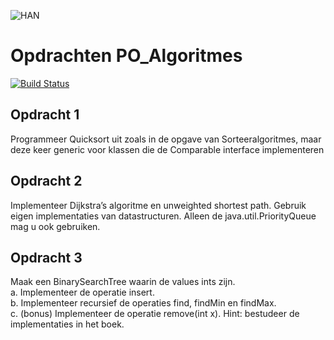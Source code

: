 ![HAN](https://upload.wikimedia.org/wikipedia/commons/e/eb/HAN-merkteken-descriptor.png)

# Opdrachten PO_Algoritmes

[![Build Status](https://travis-ci.com/nickhartjes/ASD-ADPP.svg?token=o31qJmVgceouJCVa8sSz&branch=master)](https://travis-ci.com/nickhartjes/ASD-ADPP)

## Opdracht 1      
Programmeer Quicksort uit zoals in de opgave van Sorteeralgoritmes, maar deze keer generic voor klassen die de Comparable<T> interface implementeren

## Opdracht 2   
Implementeer Dijkstra’s algoritme en unweighted shortest path. Gebruik eigen implementaties van datastructuren. Alleen de java.util.PriorityQueue mag u ook gebruiken.

## Opdracht 3   
Maak een BinarySearchTree waarin de values ints zijn.  
a.	Implementeer de operatie insert.   
b.	Implementeer recursief de operaties find, findMin en findMax.   
c.  (bonus) Implementeer de operatie remove(int x). Hint: bestudeer de implementaties in het boek.

